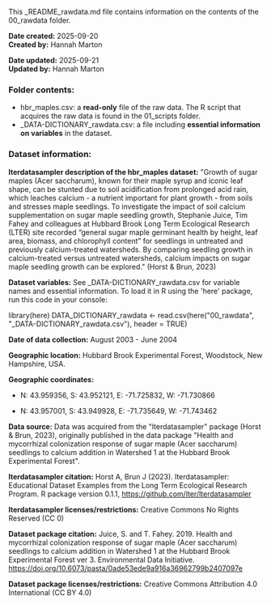 This _README_rawdata.md file contains information on the contents of the 00_rawdata folder.

**Date created:** 2025-09-20\
**Created by:** Hannah Marton

**Date updated:** 2025-09-21\
**Updated by:** Hannah Marton

### **Folder contents:**

-   hbr_maples.csv: a **read-only** file of the raw data. The R script that acquires the raw data is found in the 01_scripts folder.
-   _DATA-DICTIONARY_rawdata.csv: a file including **essential information on variables** in the dataset.

### **Dataset information:**

**lterdatasampler description of the hbr_maples dataset:** "Growth of sugar maples (Acer saccharum), known for their maple syrup and iconic leaf shape, can be stunted due to soil acidification from prolonged acid rain, which leaches calcium - a nutrient important for plant growth - from soils and stresses maple seedlings. To investigate the impact of soil calcium supplementation on sugar maple seedling growth, Stephanie Juice, Tim Fahey and colleagues at Hubbard Brook Long Term Ecological Research (LTER) site recorded “general sugar maple germinant health by height, leaf area, biomass, and chlorophyll content” for seedlings in untreated and previously calcium-treated watersheds. By comparing seedling growth in calcium-treated versus untreated watersheds, calcium impacts on sugar maple seedling growth can be explored." (Horst & Brun, 2023)

**Dataset variables:** See _DATA-DICTIONARY_rawdata.csv for variable names and essential information. To load it in R using the 'here' package, run this code in your console:

library(here)
DATA_DICTIONARY_rawdata <- read.csv(here("00_rawdata", "_DATA-DICTIONARY_rawdata.csv"), header = TRUE)

**Date of data collection:** August 2003 - June 2004

**Geographic location:** Hubbard Brook Experimental Forest, Woodstock, New Hampshire, USA.

**Geographic coordinates:**

-   N: 43.959356, S: 43.952121, E: -71.725832, W: -71.730866

-   N: 43.957001, S: 43.949928, E: -71.735649, W: -71.743462

**Data source:** Data was acquired from the "lterdatasampler" package (Horst & Brun, 2023), originally published in the data package "Health and mycorrhizal colonization response of sugar maple (Acer saccharum) seedlings to calcium addition in Watershed 1 at the Hubbard Brook Experimental Forest".

**lterdatasampler citation:** Horst A, Brun J (2023). lterdatasampler: Educational Dataset Examples from the Long Term Ecological Research Program. R package version 0.1.1, <https://github.com/lter/lterdatasampler>

**lterdatasampler licenses/restrictions:** Creative Commons No Rights Reserved (CC 0)

**Dataset package citation:** Juice, S. and T. Fahey. 2019. Health and mycorrhizal colonization response of sugar maple (Acer saccharum) seedlings to calcium addition in Watershed 1 at the Hubbard Brook Experimental Forest ver 3. Environmental Data Initiative. <https://doi.org/10.6073/pasta/0ade53ede9a916a36962799b2407097e>

**Dataset package licenses/restrictions:** Creative Commons Attribution 4.0 International (CC BY 4.0)
